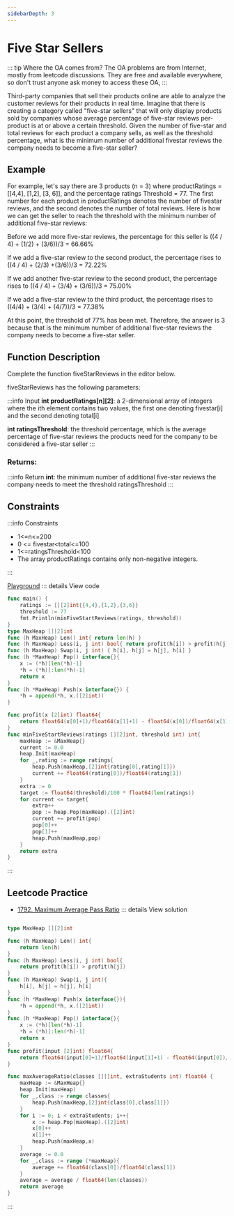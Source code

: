 ```yaml
---
sidebarDepth: 3
---
```

# Five Star Sellers


::: tip Where the OA comes from?
The OA problems are from Internet, mostly from leetcode discussions. They are free and available everywhere, so don't trust anyone ask money to access these OA,
:::

Third-party companies that sell their products online are able to analyze the customer reviews for their products in real time. Imagine that there is creating a category called "five-star sellers" that will only display products sold by companies whose average percentage of five-star reviews per-product is at or above a certain threshold. Given the number of five-star and total reviews for each product a company sells, as well as the threshold percentage, what is the minimum number of additional fivestar reviews the company needs to become a five-star seller?
## Example
For example, let's say there are 3 products (n = 3) where productRatings = [[4,4], [1,2], [3, 6]], and the percentage ratings Threshold = 77. The first number for each product in productRatings denotes the number of fivestar reviews, and the second denotes the number of total reviews. Here is how we can get the seller to reach the threshold with the minimum number of additional five-star reviews:

Before we add more five-star reviews, the percentage for this seller is ((4 / 4) + (1/2) + (3/6))/3 = 66.66%

If we add a five-star review to the second product, the percentage rises to ((4 / 4) + (2/3) +(3/6))/3 = 72.22%

If we add another five-star review to the second product, the percentage rises to ((4 / 4) + (3/4) + (3/6))/3 = 75.00%

If we add a five-star review to the third product, the percentage rises to ((4/4) + (3/4) + (4/7))/3 = 77.38%

At this point, the threshold of 77% has been met. Therefore, the answer is 3 because that is the minimum number of additional five-star reviews the company needs to become a five-star seller.

## Function Description
Complete the function fiveStarReviews in the editor below.

fiveStarReviews has the following parameters:

:::info Input
**int productRatings[n][2]**: a 2-dimensional array of integers where the ith element contains two values, the first one denoting fivestar[i] and the second denoting total[i]

**int ratingsThreshold**: the threshold percentage, which is the average percentage of five-star reviews the products need for the company to be considered a five-star seller
:::

### Returns:
:::info Return
**int**: the minimum number of additional five-star reviews the company needs to meet the threshold ratingsThreshold
:::
## Constraints
:::info Constraints
* 1<=n<=200
* 0 <= fivestar<total<=100
* 1<=ratingsThreshold<100
* The array productRatings contains only non-negative integers.

:::

[Playground](https://leetcode.com/playground/DBKWkZii)
::: details View code

```go
func main() {
    ratings := [][2]int{{4,4},{1,2},{3,6}}
    threshold := 77
    fmt.Println(minFiveStartReviews(ratings, threshold))
}
type MaxHeap [][2]int
func (h MaxHeap) Len() int{ return len(h) }
func (h MaxHeap) Less(i, j int) bool{ return profit(h[i]) > profit(h[j]) }
func (h MaxHeap) Swap(i, j int) { h[i], h[j] = h[j], h[i] }
func (h *MaxHeap) Pop() interface{}{
    x := (*h)[len(*h)-1]
    *h = (*h)[:len(*h)-1]
    return x
}
func (h *MaxHeap) Push(x interface{}) {
    *h = append(*h, x.([2]int))
}

func profit(x [2]int) float64{
    return float64(x[0]+1)/float64(x[1]+1) - float64(x[0])/float64(x[1])
}
func minFiveStartReviews(ratings [][2]int, threshold int) int{
    maxHeap := &MaxHeap{}
    current := 0.0
    heap.Init(maxHeap)
    for _,rating := range ratings{
        heap.Push(maxHeap,[2]int{rating[0],rating[1]})
        current += float64(rating[0])/float64(rating[1])
    }
    extra := 0
    target := float64(threshold)/100 * float64(len(ratings))
    for current <= target{
        extra++
        pop := heap.Pop(maxHeap).([2]int)
        current += profit(pop)
        pop[0]++
        pop[1]++
        heap.Push(maxHeap,pop)
    }
    return extra
}
```
:::

## Leetcode Practice
* [1792. Maximum Average Pass Ratio](https://leetcode.com/problems/maximum-average-pass-ratio/)
::: details View solution

```go

type MaxHeap [][2]int

func (h MaxHeap) Len() int{
    return len(h)
}
func (h MaxHeap) Less(i, j int) bool{
    return profit(h[i]) > profit(h[j])
}
func (h MaxHeap) Swap(i, j int){
    h[i], h[j] = h[j], h[i]
}
func (h *MaxHeap) Push(x interface{}){
    *h = append(*h, x.([2]int))
}
func (h *MaxHeap) Pop() interface{}{
    x := (*h)[len(*h)-1]
    *h = (*h)[:len(*h)-1]
    return x
}
func profit(input [2]int) float64{
    return float64(input[0]+1)/float64(input[1]+1) - float64(input[0])/float64(input[1])
}

func maxAverageRatio(classes [][]int, extraStudents int) float64 {
    maxHeap := &MaxHeap{}
    heap.Init(maxHeap)
    for _,class := range classes{
        heap.Push(maxHeap,[2]int{class[0],class[1]})
    }
    for i := 0; i < extraStudents; i++{
        x := heap.Pop(maxHeap).([2]int)
        x[0]++
        x[1]++
        heap.Push(maxHeap,x)
    }
    average := 0.0
    for _,class := range (*maxHeap){
        average += float64(class[0])/float64(class[1])
    }
    average = average / float64(len(classes))
    return average
}
```
:::